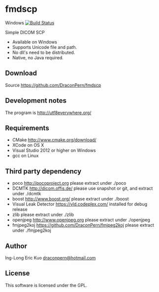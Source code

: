 # fmdscp
Windows [![Build Status](http://home.draconpern.com:8080/buildStatus/icon?job=fmdscp.release)](http://home.draconpern.com:8080/job/fmdscp.release)

Simple DICOM SCP

- Available on Windows
- Supports Unicode file and path.
- No dll's need to be distributed.
- Native, no Java required.

## Download
Source https://github.com/DraconPern/fmdscp

## Development notes
The program is http://utf8everywhere.org/

## Requirements
- CMake http://www.cmake.org/download/
- XCode on OS X
- Visual Studio 2012 or higher on Windows
- gcc on Linux

## Third party dependency
- poco http://pocoproject.org please extract under ./poco
- DCMTK http://dicom.offis.de/ please use snapshot or git, and extract under ./dcmtk
- boost http://www.boost.org/ please extract under ./boost
- Visual Leak Detector https://vld.codeplex.com/ installed for debug release
- zlib please extract under ./zlib
- openjpeg http://www.openjpeg.org please extract under ./openjpeg
- fmjpeg2koj https://github.com/DraconPern/fmjpeg2koj please extract under ./fmjpeg2koj

## Author
Ing-Long Eric Kuo <draconpern@hotmail.com>

## License
This software is licensed under the GPL.
